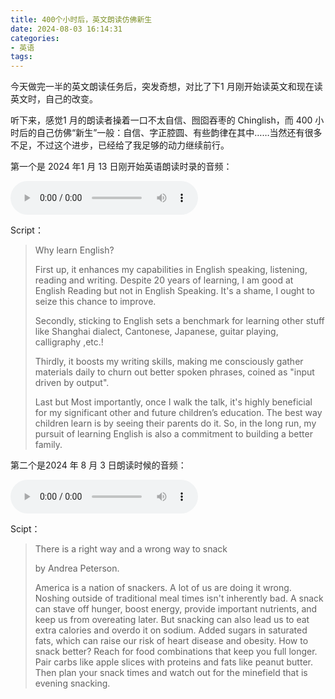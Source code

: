```yaml
---
title: 400个小时后，英文朗读仿佛新生
date: 2024-08-03 16:14:31
categories:
- 英语
tags:
---
```


今天做完一半的英文朗读任务后，突发奇想，对比了下1 月刚开始读英文和现在读英文时，自己的改变。

听下来，感觉1 月的朗读者操着一口不太自信、囫囵吞枣的 Chinglish，而 400 小时后的自己仿佛“新生”一般：自信、字正腔圆、有些韵律在其中……当然还有很多不足，不过这个进步，已经给了我足够的动力继续前行。



第一个是 2024 年1 月 13 日刚开始英语朗读时录的音频：

<div>   <audio controls>     <source src="https://picbox-1313243162.cos.ap-nanjing.myqcloud.com/%E9%9F%B3%E9%A2%91%E6%96%87%E4%BB%B6/20240113%20%E6%99%9A%E4%B8%8A%E5%BD%95%E9%9F%B3.m4a" type="audio/mpeg">     您的浏览器不支持 audio 标签。   </audio> </div>

Script：

> Why learn English?
>
> First up, it enhances my capabilities in English speaking, listening, reading and writing. Despite 20 years of learning, I am good at English Reading but not in English Speaking. It's a shame, I ought to seize this chance to improve.
>
> Secondly, sticking to English sets a benchmark for learning other stuff like Shanghai dialect, Cantonese, Japanese, guitar playing, calligraphy ,etc.!
>
> Thirdly, it boosts my writing skills, making me consciously gather materials daily to churn out better spoken phrases, coined as "input driven by output". 
>
> Last but Most importantly, once I walk the talk, it's highly beneficial for my significant other and future children’s education. The best way children learn is by seeing their parents do it. So, in the long run, my pursuit of learning English is also a commitment to building a better family.



第二个是2024 年 8 月 3 日朗读时候的音频：

<div>   <audio controls>     <source src="https://picbox-1313243162.cos.ap-nanjing.myqcloud.com/%E9%9F%B3%E9%A2%91%E6%96%87%E4%BB%B6/20240803-%E6%88%91%E7%9A%84%E5%AE%8C%E6%95%B4%E8%B7%9F%E8%AF%BB.m4a" type="audio/mpeg">     您的浏览器不支持 audio 标签。   </audio> </div>

Scipt：

> There is a right way and a wrong way to snack 
>
> by Andrea Peterson.
>
> America is a nation of snackers. A lot of us are doing it wrong. Noshing outside of traditional meal times isn't inherently bad. A snack can stave off hunger, boost energy, provide important nutrients, and keep us from overeating later. But snacking can also lead us to eat extra calories and overdo it on sodium. Added sugars in saturated fats, which can raise our risk of heart disease and obesity. How to snack better? Reach for food combinations that keep you full longer. Pair carbs like apple slices with proteins and fats like peanut butter. Then plan your snack times and watch out for the minefield that is evening snacking.
